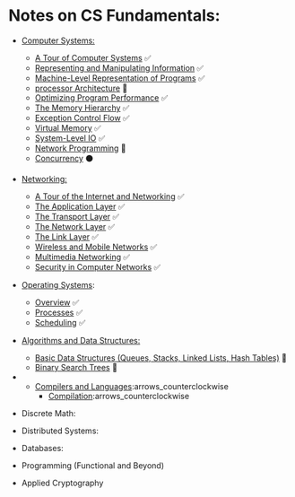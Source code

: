 # Notes on CS Fundamentals:
- [Computer Systems:](systems/)
	+ [A Tour of Computer Systems](systems/computerSystems.md) :white_check_mark:
	+ [Representing and Manipulating Information](systems/repManInfo.md) :white_check_mark:
	+ [Machine-Level Representation of Programs](systems/machineLevelRep.md) :white_check_mark:
	+ [processor Architecture](systems/processorArchitecture.md) :arrows_counterclockwise: 
	+ [Optimizing Program Performance](systems/optimizingPerformance.md) :white_check_mark:
	+ [The Memory Hierarchy](systems/memoryHierarchy.md) :white_check_mark:
	+ [Exception Control Flow](systems/exceptionalControlFlow.md) :white_check_mark: 
	+ [Virtual Memory](systems/virtualMemory.md) :white_check_mark: 
	+ [System-Level IO](systems/systemLevelIO.md) :white_check_mark: 
	+ [Network Programming](systems/network.md) :arrows_counterclockwise:   
	+ [Concurrency](systems/concurrent.md) :black_circle:  
	
- [Networking:](networking/)
	+ [A Tour of the Internet and Networking](networking/networking-and-internet.md) :white_check_mark:
	+ [The Application Layer](networking/application.md) :white_check_mark:
	+ [The Transport Layer](networking/transport.md) :white_check_mark:
	+ [The Network Layer](networking/network.md) :white_check_mark:
	+ [The Link Layer](networking/link.md) :white_check_mark:
	+ [Wireless and Mobile Networks](networking/wireless.md) :white_check_mark:
	+ [Multimedia Networking](networking/multimedia.md) :white_check_mark:
	+ [Security in Computer Networks](networking/security.md) :white_check_mark:

- [Operating Systems](os/):
	+ [Overview](os/overview.md) :white_check_mark:
	+ [Processes](os/processes.md) :white_check_mark:
	+ [Scheduling](os/scheduling.md) :white_check_mark:
	
- [Algorithms and Data Structures:](algorithms/)
	+ [Basic Data Structures (Queues, Stacks, Linked Lists, Hash Tables)](algorithms/basicDS.md) :arrows_counterclockwise:
	+ [Binary Search Trees](algorithms/bst.md) :arrows_counterclockwise:
- - [Compilers and Languages](language_compilation):arrows_counterclockwise
	+ [Compilation](language_compilation/compilation.md):arrows_counterclockwise

- Discrete Math:
- Distributed Systems:
- Databases:

- Programming (Functional and Beyond)
- Applied Cryptography
